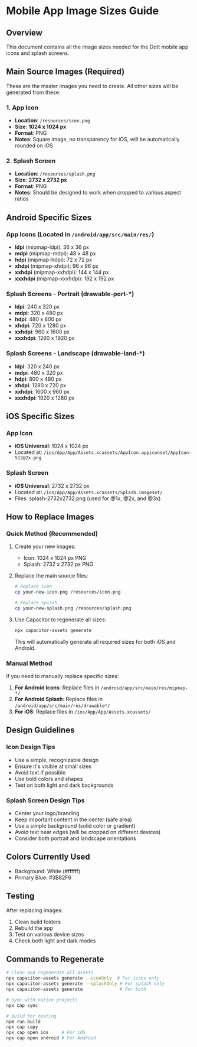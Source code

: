 # Mobile App Image Sizes Guide

## Overview
This document contains all the image sizes needed for the Dott mobile app icons and splash screens.

## Main Source Images (Required)
These are the master images you need to create. All other sizes will be generated from these:

### 1. App Icon
- **Location**: `/resources/icon.png`
- **Size**: **1024 x 1024 px**
- **Format**: PNG
- **Notes**: Square image, no transparency for iOS, will be automatically rounded on iOS

### 2. Splash Screen
- **Location**: `/resources/splash.png`
- **Size**: **2732 x 2732 px**
- **Format**: PNG
- **Notes**: Should be designed to work when cropped to various aspect ratios

## Android Specific Sizes

### App Icons (Located in `/android/app/src/main/res/`)
- **ldpi** (mipmap-ldpi): 36 x 36 px
- **mdpi** (mipmap-mdpi): 48 x 48 px
- **hdpi** (mipmap-hdpi): 72 x 72 px
- **xhdpi** (mipmap-xhdpi): 96 x 96 px
- **xxhdpi** (mipmap-xxhdpi): 144 x 144 px
- **xxxhdpi** (mipmap-xxxhdpi): 192 x 192 px

### Splash Screens - Portrait (drawable-port-*)
- **ldpi**: 240 x 320 px
- **mdpi**: 320 x 480 px
- **hdpi**: 480 x 800 px
- **xhdpi**: 720 x 1280 px
- **xxhdpi**: 960 x 1600 px
- **xxxhdpi**: 1280 x 1920 px

### Splash Screens - Landscape (drawable-land-*)
- **ldpi**: 320 x 240 px
- **mdpi**: 480 x 320 px
- **hdpi**: 800 x 480 px
- **xhdpi**: 1280 x 720 px
- **xxhdpi**: 1600 x 960 px
- **xxxhdpi**: 1920 x 1280 px

## iOS Specific Sizes

### App Icon
- **iOS Universal**: 1024 x 1024 px
- Located at: `/ios/App/App/Assets.xcassets/AppIcon.appiconset/AppIcon-512@2x.png`

### Splash Screen
- **iOS Universal**: 2732 x 2732 px
- Located at: `/ios/App/App/Assets.xcassets/Splash.imageset/`
- Files: splash-2732x2732.png (used for @1x, @2x, and @3x)

## How to Replace Images

### Quick Method (Recommended)
1. Create your new images:
   - Icon: 1024 x 1024 px PNG
   - Splash: 2732 x 2732 px PNG

2. Replace the main source files:
   ```bash
   # Replace icon
   cp your-new-icon.png /resources/icon.png
   
   # Replace splash
   cp your-new-splash.png /resources/splash.png
   ```

3. Use Capacitor to regenerate all sizes:
   ```bash
   npx capacitor-assets generate
   ```
   This will automatically generate all required sizes for both iOS and Android.

### Manual Method
If you need to manually replace specific sizes:

1. **For Android Icons**: Replace files in `/android/app/src/main/res/mipmap-*/`
2. **For Android Splash**: Replace files in `/android/app/src/main/res/drawable*/`
3. **For iOS**: Replace files in `/ios/App/App/Assets.xcassets/`

## Design Guidelines

### Icon Design Tips
- Use a simple, recognizable design
- Ensure it's visible at small sizes
- Avoid text if possible
- Use bold colors and shapes
- Test on both light and dark backgrounds

### Splash Screen Design Tips
- Center your logo/branding
- Keep important content in the center (safe area)
- Use a simple background (solid color or gradient)
- Avoid text near edges (will be cropped on different devices)
- Consider both portrait and landscape orientations

## Colors Currently Used
- Background: White (#ffffff)
- Primary Blue: #3B82F6

## Testing
After replacing images:
1. Clean build folders
2. Rebuild the app
3. Test on various device sizes
4. Check both light and dark modes

## Commands to Regenerate
```bash
# Clean and regenerate all assets
npx capacitor-assets generate --iconOnly  # For icons only
npx capacitor-assets generate --splashOnly # For splash only
npx capacitor-assets generate              # For both

# Sync with native projects
npx cap sync

# Build for testing
npm run build
npx cap copy
npx cap open ios     # For iOS
npx cap open android # For Android
```
